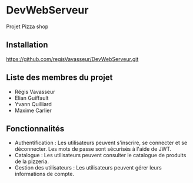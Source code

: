 # DevWebServeur
Projet Pizza shop

## Installation
https://github.com/regisVavasseur/DevWebServeur.git

## Liste des membres du projet
- Régis Vavasseur
- Elian Guiffault
- Yvann Quilliard
- Maxime Carlier

## Fonctionnalités

- Authentification : Les utilisateurs peuvent s'inscrire, se connecter et se déconnecter. Les mots de passe sont sécurisés à l'aide de JWT.
- Catalogue : Les utilisateurs peuvent consulter le catalogue de produits de la pizzeria.
- Gestion des utilisateurs : Les utilisateurs peuvent gérer leurs informations de compte.



